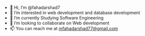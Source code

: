 - 👋 Hi, I’m @fahadarshad7
- 👀 I’m interested in web development and database development
- 🌱 I’m currently Studying Software Engineering
- 💞️ I’m looking to collaborate on Web development
- 📫 You can reach me at mfahadarshad77@gmail.com

<!---
fahadarshad7/fahadarshad7 is a ✨ special ✨ repository because its `README.md` (this file) appears on your GitHub profile.
You can click the Preview link to take a look at your changes.
--->
